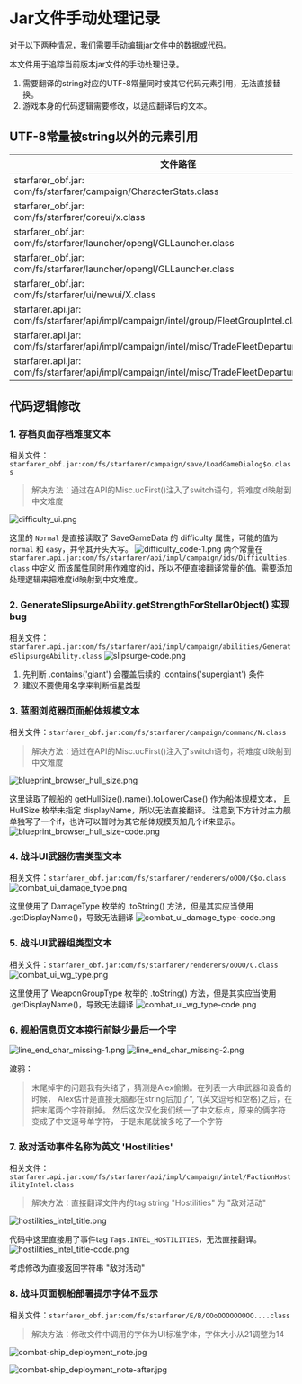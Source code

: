 # Jar文件手动处理记录
对于以下两种情况，我们需要手动编辑jar文件中的数据或代码。

本文件用于追踪当前版本jar文件的手动处理记录。

1. 需要翻译的string对应的UTF-8常量同时被其它代码元素引用，无法直接替换。
2. 游戏本身的代码逻辑需要修改，以适应翻译后的文本。

## UTF-8常量被string以外的元素引用
| 文件路径 | 原文 |
|---|---|
| starfarer_obf.jar:<br/>com/fs/starfarer/campaign/CharacterStats.class | `points` |
| starfarer_obf.jar:<br/>com/fs/starfarer/coreui/x.class | `max` |
| starfarer_obf.jar:<br/>com/fs/starfarer/launcher/opengl/GLLauncher.class | `fullscreen` |
| starfarer_obf.jar:<br/>com/fs/starfarer/launcher/opengl/GLLauncher.class | `sound` |
| starfarer_obf.jar:<br/>com/fs/starfarer/ui/newui/X.class | `next` |
| starfarer.api.jar:<br/>com/fs/starfarer/api/impl/campaign/intel/group/FleetGroupIntel.class | `fleets` |
| starfarer.api.jar:<br/>com/fs/starfarer/api/impl/campaign/intel/misc/TradeFleetDepartureIntel.class | `goods` |
| starfarer.api.jar:<br/>com/fs/starfarer/api/impl/campaign/intel/misc/TradeFleetDepartureIntel.class | `materiel` |

## 代码逻辑修改

### 1. 存档页面存档难度文本
相关文件：`starfarer_obf.jar:com/fs/starfarer/campaign/save/LoadGameDialog$o.class`

> 解决方法：通过在API的Misc.ucFirst()注入了switch语句，将难度id映射到中文难度

![difficulty_ui.png](difficulty_ui.png)

这里的 `Normal` 是直接读取了 SaveGameData 的 difficulty 属性，可能的值为 `normal` 和 `easy`，并令其开头大写。
![difficulty_code-1.png](difficulty_code-1.png)
两个常量在 `starfarer.api.jar:com/fs/starfarer/api/impl/campaign/ids/Difficulties.class` 中定义
而该属性同时用作难度的id，所以不便直接翻译常量的值。需要添加处理逻辑来把难度id映射到中文难度。

### 2. GenerateSlipsurgeAbility.getStrengthForStellarObject() 实现bug
相关文件：`starfarer.api.jar:com/fs/starfarer/api/impl/campaign/abilities/GenerateSlipsurgeAbility.class`
![slipsurge-code.png](slipsurge-code.png)
1. 先判断 .contains('giant') 会覆盖后续的 .contains('supergiant') 条件
2. 建议不要使用名字来判断恒星类型

### 3. 蓝图浏览器页面船体规模文本
相关文件：`starfarer_obf.jar:com/fs/starfarer/campaign/command/N.class`

> 解决方法：通过在API的Misc.ucFirst()注入了switch语句，将难度id映射到中文难度

![blueprint_browser_hull_size.png](blueprint_browser_hull_size.png)

这里读取了舰船的 getHullSize().name().toLowerCase() 作为船体规模文本，
且 HullSize 枚举未指定 displayName，所以无法直接翻译。
注意到下方针对主力舰单独写了一个if，也许可以暂时为其它船体规模页加几个if来显示。
![blueprint_browser_hull_size-code.png](blueprint_browser_hull_size-code.png)

### 4. 战斗UI武器伤害类型文本
相关文件：`starfarer_obf.jar:com/fs/starfarer/renderers/oOOO/C$o.class`
![combat_ui_damage_type.png](combat_ui_damage_type.png)

这里使用了 DamageType 枚举的 .toString() 方法，但是其实应当使用 .getDisplayName()，导致无法翻译
![combat_ui_damage_type-code.png](combat_ui_damage_type-code.png)

### 5. 战斗UI武器组类型文本
相关文件：`starfarer_obf.jar:com/fs/starfarer/renderers/oOOO/C.class`
![combat_ui_wg_type.png](combat_ui_wg_type.png)

这里使用了 WeaponGroupType 枚举的 .toString() 方法，但是其实应当使用 .getDisplayName()，导致无法翻译
![combat_ui_wg_type-code.png](combat_ui_wg_type-code.png)

### 6. 舰船信息页文本换行前缺少最后一个字
![line_end_char_missing-1.png](line_end_char_missing-1.png)
![line_end_char_missing-2.png](line_end_char_missing-2.png)

渡鸦：
> 末尾掉字的问题我有头绪了，猜测是Alex偷懒。在列表一大串武器和设备的时候，
> Alex估计是直接无脑都在string后加了“, ”(英文逗号和空格)之后，在把末尾两个字符削掉。
> 然后这次汉化我们统一了中文标点，原来的俩字符变成了中文逗号单字符，
> 于是末尾就被多吃了一个字符

### 7. 敌对活动事件名称为英文 'Hostilities'
相关文件：`starfarer.api.jar:com/fs/starfarer/api/impl/campaign/intel/FactionHostilityIntel.class`

> 解决方法：直接翻译文件内的tag string "Hostilities" 为 "敌对活动"

![hostilities_intel_title.png](hostilities_intel_title.png)

代码中这里直接用了事件tag `Tags.INTEL_HOSTILITIES`，无法直接翻译。
![hostilities_intel_title-code.png](hostilities_intel_title-code.png)

考虑修改为直接返回字符串 "敌对活动"

### 8. 战斗页面舰船部署提示字体不显示
相关文件：`starfarer_obf.jar:com/fs/starfarer/E/B/OOoOOOOOOOOO....class`

> 解决方法：修改文件中调用的字体为UI标准字体，字体大小从21调整为14

![combat-ship_deployment_note.jpg](combat-ship_deployment_note.jpg)

![combat-ship_deployment_note-after.jpg](combat-ship_deployment_note-after.jpg)